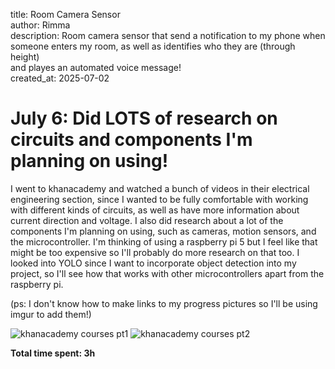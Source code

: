 

title: Room Camera Sensor  
author: Rimma  
description: Room camera sensor that send a notification to my phone when  
someone enters my room, as well as identifies who they are (through height)   
and playes an automated voice message!  
created_at: 2025-07-02  



# July 6: Did LOTS of research on circuits and components I'm planning on using!

I went to khanacademy and watched a bunch of videos in their electrical engineering 
section, since I wanted to be fully comfortable with working with different kinds
of circuits, as well as have more information about current direction and voltage. I 
also did research about a lot of the components I'm planning on using, such as cameras, motion sensors, and the microcontroller. I'm thinking of using a raspberry pi 5 but I feel like that might be too expensive so I'll probably do more research on that too. I looked into YOLO since I want to incorporate object detection into my project, so I'll see how that works with other microcontrollers apart from the raspberry pi.

(ps: I don't know how to make links to my progress pictures so I'll be using imgur to add them!)

![khanacademy courses pt1](https://i.imgur.com/CULSlx9.png)
![khanacademy courses pt2](https://i.imgur.com/HiUPUYP.png)

**Total time spent: 3h**

